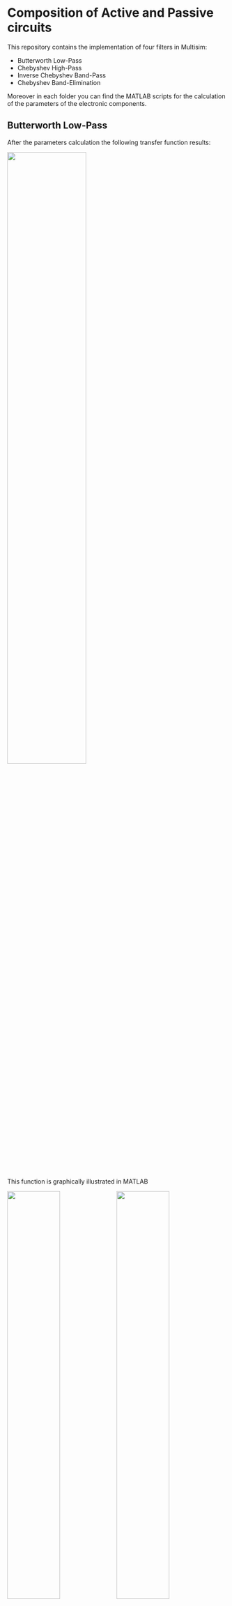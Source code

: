 # Composition of Active and Passive circuits

This repository contains the implementation of four filters in Multisim:

- Butterworth Low-Pass
- Chebyshev High-Pass
- Inverse Chebyshev Band-Pass
- Chebyshev Band-Elimination

Moreover in each folder you can find the MATLAB scripts for the calculation of the parameters of the electronic components.



## Butterworth Low-Pass

After the parameters calculation the following transfer function results:



<p allign='center'>
    <img src='images/lp_tf.jpg' width='60%'>
</p>



This function is graphically illustrated in MATLAB



<p allign='center'>
    <img src='images/lp_tf_plot.jpg' width='49%'> <img src='images/lp_de.jpg' width='49%'>
</p>



Calculating the values of the electronic components, the following circuit is designed:

<p allign='center'>
    <img src='images/lp_circuit.jpg'>
</p>



To investigate the proper function of this circuit, a pulse was given as input:

<p allign='center'>
    <img src='images/lp_input.jpg' width='60%'>
</p>

Subsequently an oscillator was used in the input and the output of the circuit:

<p allign='center'>
    <img src='images/lp_circuit_2.jpg'>
</p>

 The transient analysis using this oscillator resulted in the following graph (red: input, green: output):

<p allign='center'>
    <img src='images/lp_input_output.jpg'>
</p>

Finally, a Fourier analysis was performed for the input and the output signal:

<p allign='center'>
    <img src='images/lp_input_fourier.jpg'>
</p>



<p allign='center'>
    <img src='images/lp_output_fourier.jpg'>
</p>



From this graphs we can conclude that the circuit is working properly. The high frequencies are not allowed to pass through the filter.

---





## Chebyshev High-Pass

After the parameters calculation the following transfer function results:



<p allign='center'>
    <img src='images/hp_tf.jpg' width='60%'>
</p>



This function is graphically illustrated in MATLAB



<p allign='center'>
    <img src='images/hp_tf_plot.jpg' width='49%'> <img src='images/hp_de.jpg' width='49%'>
</p>



Calculating the values of the electronic components, the following circuit is designed:

<p allign='center'>
    <img src='images/hp_circuit.jpg'>
</p>



To investigate the proper function of this circuit, a sum of sine signals was given as input and an oscillator was used:

<p allign='center'>
    <img src='images/hp_circuit_2.jpg'>
</p>

 The transient analysis using this oscillator resulted in the following graph for input:

<p allign='center'>
    <img src='images/hp_input_signal.jpg'>
</p>

and the following graph for the output signal:

<p allign='center'>
    <img src='images/hp_output_signal.jpg'>
</p>



Finally, a Fourier analysis was performed for the input and the output signal:

<p allign='center'>
    <img src='images/hp_input_fourier.jpg'>
</p>



<p allign='center'>
    <img src='images/hp_output_fourier.jpg'>
</p>



From this graphs we can conclude that the circuit is working properly. The low frequencies are not allowed to pass through the filter.

---



## Inverse Chebyshev Band-Pass

After the parameters calculation the following transfer function results:

<p allign='center'>
    <img src='images/bp_tf.jpg' width='80%'>
</p>



This function is graphically illustrated in MATLAB



<p allign='center'>
    <img src='images/bp_tf_plot.jpg' width='49%'> <img src='images/bp_de.jpg' width='49%'>
</p>



Calculating the values of the electronic components, the following circuit is designed:

<p allign='center'>
    <img src='images/bp_circuit.jpg'>
</p>



To investigate the proper function of this circuit, a sum of sine signals was given as input and an oscillator was used:

<p allign='center'>
    <img src='images/bp_circuit_2.jpg'>
</p>

 The transient analysis using this oscillator resulted in the following graph for input (red) and output (green):

<p allign='center'>
    <img src='images/bp_input_output.jpg'>
</p>



Finally, a Fourier analysis was performed for the input and the output:

<p allign='center'>
    <img src='images/bp_input_fourier.jpg'>
</p>



<p allign='center'>
    <img src='images/bp_output_fourier.jpg'>
</p>



From this graphs we can conclude that the circuit is working properly. The low and the high frequencies are not allowed to pass through the filter.

---



## Chebyshev Band-Elimination

After the parameters calculation the following transfer function results:

<p allign='center'>
    <img src='images/be_tf.jpg' width='80%'>
</p>



This function is graphically illustrated in MATLAB



<p allign='center'>
    <img src='images/be_tf_plot.jpg' width='49%'> <img src='images/be_de.jpg' width='49%'>
</p>



Calculating the values of the electronic components, the following circuit is designed:

<p allign='center'>
    <img src='images/be_circuit.jpg'>
</p>



To investigate the proper function of this circuit, a sum of sine signals was given as input and an oscillator was used:

<p allign='center'>
    <img src='images/be_circuit_2.jpg'>
</p>

 The transient analysis using this oscillator resulted in the following graph for input and output:

<p allign='center'>
    <img src='images/be_input_signal.jpg'>
</p>



<p allign='center'>
    <img src='images/be_output_signal.jpg'>
</p>



Finally, a Fourier analysis was performed for the input and the output:

<p allign='center'>
    <img src='images/be_input_fourier.jpg'>
</p>



<p allign='center'>
    <img src='images/be_output_fourier.jpg'>
</p>



From this graphs we can conclude that the circuit is working properly. The in-between frequencies (in this case 2.287 𝑘𝐻𝑧) are not allowed to pass through the filter.

---

